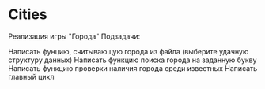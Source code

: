 # Cities
Реализация игры "Города"
Подзадачи:

Написать фунцию, считывающую города из файла (выберите удачную структуру данных)
Написать функцию поиска города на заданную букву
Написать функцию проверки наличия города среди известных
Написать главный цикл
